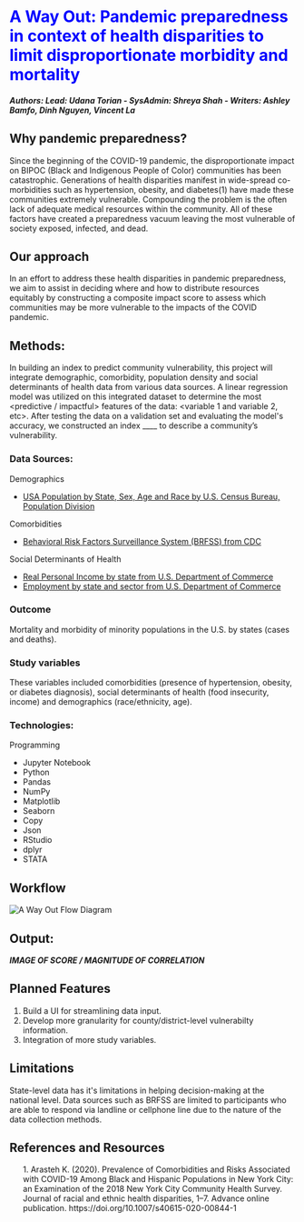 <h1 style="color:blue;"> <b>A Way Out</b>: Pandemic preparedness in context of health disparities to limit disproportionate morbidity and mortality</h1>

##### Authors: Lead: Udana Torian - SysAdmin: Shreya Shah - Writers: Ashley Bamfo, Dinh Nguyen, Vincent La

## Why pandemic preparedness?
Since the beginning of the COVID-19 pandemic, the disproportionate impact on BIPOC (Black and Indigenous People of Color) communities has been catastrophic. Generations of health disparities manifest in wide-spread co-morbidities such as hypertension, obesity, and diabetes(1) have made these communities extremely vulnerable. Compounding the problem is the often lack of adequate medical resources within the community. All of these factors have created a preparedness vacuum leaving the most vulnerable of society exposed, infected, and dead.

## Our approach
In an effort to address these health disparities in pandemic preparedness, we aim to assist in deciding where and how to distribute resources equitably by constructing a composite impact score  to assess which communities may be more vulnerable to the impacts of the COVID pandemic.

## Methods:
In building an index to predict community vulnerability, this project will integrate demographic, comorbidity, population density and social determinants of health data from various data sources. A linear regression model was utilized on this integrated dataset to determine the most <predictive / impactful> features of the data: <variable 1 and variable 2, etc>. After testing the data on a validation set and evaluating the model's accuracy, we constructed an index ____ to describe a community’s vulnerability. 

### Data Sources:
Demographics
+ <a href="https://www.census.gov/topics/population/age-and-sex/data/tables.html">USA Population by State, Sex, Age and Race by U.S. Census Bureau, Population Division</a>

Comorbidities
+ <a href="https://chronicdata.cdc.gov/Behavioral-Risk-Factors/Behavioral-Risk-Factor-Surveillance-System-BRFSS-P/dttw-5yxu/data">Behavioral Risk Factors Surveillance System (BRFSS) from CDC</a>

Social Determinants of Health
+ <a href="https://apps.bea.gov/regional/downloadzip.cfm">Real Personal Income by state from U.S. Department of Commerce</a>
+ <a href="https://apps.bea.gov/regional/downloadzip.cfm">Employment by state and sector from U.S. Department of Commerce</a>

### Outcome
Mortality and morbidity of minority populations in the U.S. by states (cases and deaths).

### Study variables
These variables included comorbidities (presence of hypertension, obesity, or diabetes diagnosis), social determinants of health (food insecurity, income) and demographics (race/ethnicity, age).

### Technologies:
Programming
+ Jupyter Notebook
+ Python
+ Pandas
+ NumPy
+ Matplotlib
+ Seaborn 
+ Copy
+ Json
+ RStudio
+ dplyr
+ STATA

## Workflow
![A Way Out Flow Diagram](https://user-images.githubusercontent.com/40073377/123298954-e462da80-d4cd-11eb-91c8-a8fc8415f5d9.png)


## Output:
_____IMAGE OF SCORE / MAGNITUDE OF CORRELATION_____

## Planned Features
1. Build a UI for streamlining data input.
2. Develop more granularity for county/district-level vulnerabilty information.
3. Integration of more study variables.

## Limitations
State-level data has it's limitations in helping decision-making at the national level. Data sources such as BRFSS are limited to participants who are able to respond via landline or cellphone line due to the nature of the data collection methods.

## References and Resources
<ol>1.  Arasteh K. (2020). Prevalence of Comorbidities and Risks Associated with COVID-19 Among Black and Hispanic Populations in New York City: an Examination of the 2018 New York City Community Health Survey. Journal of racial and ethnic health disparities, 1–7. Advance online publication. https://doi.org/10.1007/s40615-020-00844-1</ol>
